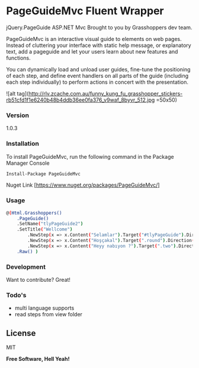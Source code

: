# PageGuideMvc Fluent Wrapper

jQuery.PageGuide ASP.NET Mvc Brought to you by Grasshoppers dev team.

PageGuideMvc is an interactive visual guide to elements on web pages. 
Instead of cluttering your interface with static help message, or explanatory text, 
add a pageguide and let your users learn about new features and functions.

You can dynamically load and unload user guides, fine-tune the positioning of each step, and define event handlers on all parts of the guide (including each step individually) to perform actions in concert with the presentation.

![alt tag](http://rlv.zcache.com.au/funny_kung_fu_grasshopper_stickers-rb51cfd1f1e6240b48b4ddb36ee0fa376_v9waf_8byvr_512.jpg =50x50)

### Version
1.0.3

### Installation
To install PageGuideMvc, run the following command in the Package Manager Console
```sh
Install-Package PageGuideMvc
```
Nuget Link 
[https://www.nuget.org/packages/PageGuideMvc/] 

### Usage
```sh
@(Html.Grasshoppers()
    .PageGuide()
    .SetName("tlyPageGuide2")
    .SetTitle("Wellcome") 
        .NewStep(x => x.Content("Selamlar").Target("#tlyPageGuide").Direction(Direction.Top).CreateStep()) 
        .NewStep(x => x.Content("Hoşçakal").Target(".round").Direction(Direction.Right).CreateStep()) 
        .NewStep(x => x.Content("Heyy nabıyon ?").Target(".two").Direction(Direction.Top).CreateStep()) 
    .Raw() )
```
### Development

Want to contribute? Great!

[Alper Hankendi]:https://github.com/alperhankendi
[Oğuzhan Soykan]:https://github.com/osoykan 

### Todo's
 - multi language supports
 - read steps from view folder
  

License
----

MIT


**Free Software, Hell Yeah!**


